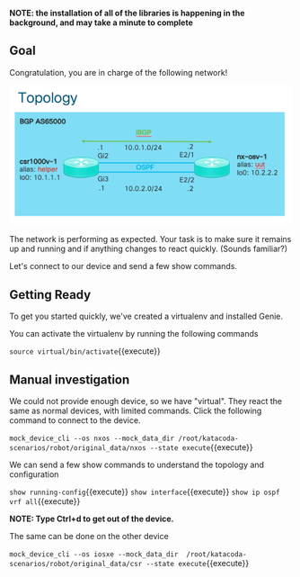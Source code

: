 **NOTE: the installation of all of the libraries is happening in the
background, and may take a minute to complete**

## Goal

Congratulation, you are in charge of the following network!

![topology](topology.png)

The network is performing as expected. Your task is to make sure it remains up
and running and if anything changes to react quickly. (Sounds familiar?)

Let's connect to our device and send a few show commands.

## Getting Ready

To get you started quickly, we've created a virtualenv and installed Genie.

You can activate the virtualenv by running the following commands

`source virtual/bin/activate`{{execute}}


## Manual investigation

We could not provide enough device, so we have "virtual". They react the same
as normal devices, with limited commands. Click the following command to
connect to the device.

`mock_device_cli --os nxos --mock_data_dir /root/katacoda-scenarios/robot/original_data/nxos --state execute`{{execute}}

We can send a few show commands to understand the topology and configuration

`show running-config`{{execute}}
`show interface`{{execute}}
`show ip ospf vrf all`{{execute}}

**NOTE: Type Ctrl+d to get out of the device.**

The same can be done on the other device

`mock_device_cli --os iosxe --mock_data_dir  /root/katacoda-scenarios/robot/original_data/csr --state execute`{{execute}}

